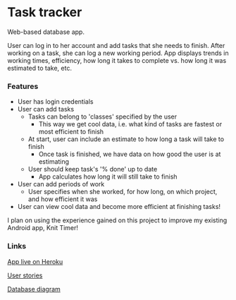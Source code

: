 # Task tracker

Web-based database app.

User can log in to her account and add tasks that she needs to finish. After working on a task, she can log a new working period.
App displays trends in working times, efficiency, how long it takes to complete vs. how long it was estimated to take, etc.

### Features

- User has login credentials
- User can add tasks
  - Tasks can belong to 'classes' specified by the user
    - This way we get cool data, i.e. what kind of tasks are fastest or most efficient to finish
  - At start, user can include an estimate to how long a task will take to finish
    - Once task is finished, we have data on how good the user is at estimating
  - User should keep task's '% done' up to date
    - App calculates how long it will still take to finish
- User can add periods of work
  - User specifies when she worked, for how long, on which project, and how efficient it was
- User can view cool data and become more efficient at finishing tasks!

I plan on using the experience gained on this project to improve my existing Android app, Knit Timer!

### Links

[App live on Heroku](https://calm-plateau-92780.herokuapp.com/)

[User stories](https://github.com/sofivanhanen/task-tracker/blob/master/documentation/User%20stories.md)

[Database diagram](https://github.com/sofivanhanen/task-tracker/blob/master/documentation/Architecture.md)
